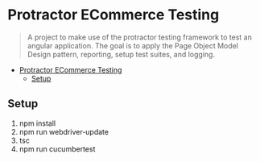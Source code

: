# Protractor ECommerce Testing

> A project to make use of the protractor testing framework to test an angular application. The goal is to apply the Page Object Model Design pattern, reporting, setup test suites, and logging.

- [Protractor ECommerce Testing](#protractor-ecommerce-testing)
  - [Setup](#setup)

## Setup

1. npm install
2. npm run webdriver-update
3. tsc
4. npm run cucumbertest


